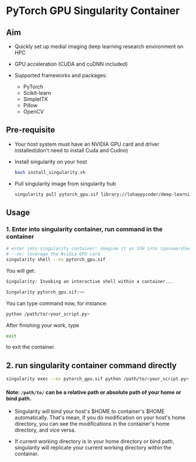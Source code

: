 # PyTorch GPU Singularity Container

## Aim

- Quickly set up medial imaging deep learning research environment on HPC
- GPU acceleration (CUDA and cuDNN included)
- Supported frameworks and packages:

    - PyTorch
    - Scikit-learn
    - SimpleITK
    - Pillow
    - OpenCV
    
## Pre-requisite

- Your host system must have an NVIDIA GPU card and driver installed(don't need to install Cuda and Cudnn)

- Install singularity on your host

    ```bash
    bash install_singularity.sh
    ```

- Pull singularity image from singularity hub

    ```bash
    singularity pull pytorch_gpu.sif library://luhappycoder/deep-learning/pytorch_gpu:2.0.0

    ```

## Usage

### 1. Enter into singularity container, run command in the container

```bash
# enter into singularity container: imagine it as SSH into (passwordless) another machine
# --nv: leverage the Nvidia GPU card
singularity shell --nv pytorch_gpu.sif
```

You will get:

```bash
Singularity: Invoking an interactive shell within a container...

Singularity pytorch_gpu.sif:~>
```

You can type command now, for instance:

```bash
python /path/to/<your_script.py>
```

After finishing your work, type

```bash
exit
```
to exit the container.

## 2. run singularity container command directly

```bash
singularity exec --nv pytorch_gpu.sif python /path/to/<your_script.py>
```

#### Note: `/path/to/` can be a relative path or absolute path of your home or bind path.

- Singularity will bind your host's $HOME to container's $HOME automatically. That's mean, if you do modification on your host's home directory, you can see the modifications in the container's home directory, and vice versa.

- If current working directory is in your home directory or bind path, singularity will replicate your current working directory within the container. 

    
